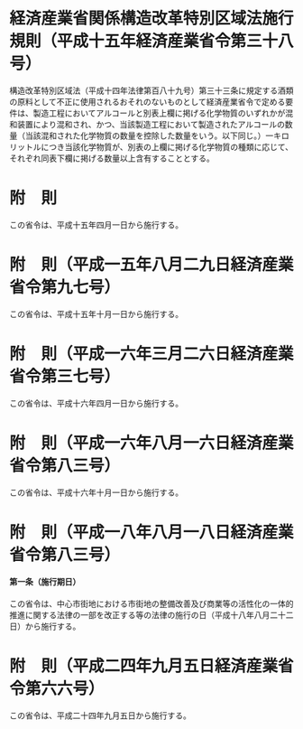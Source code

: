 # 経済産業省関係構造改革特別区域法施行規則（平成十五年経済産業省令第三十八号）
構造改革特別区域法（平成十四年法律第百八十九号）第三十三条に規定する酒類の原料として不正に使用されるおそれのないものとして経済産業省令で定める要件は、製造工程においてアルコールと別表上欄に掲げる化学物質のいずれかが混和装置により混和され、かつ、当該製造工程において製造されたアルコールの数量（当該混和された化学物質の数量を控除した数量をいう。以下同じ。）一キロリットルにつき当該化学物質が、別表の上欄に掲げる化学物質の種類に応じて、それぞれ同表下欄に掲げる数量以上含有することとする。
# 附　則
この省令は、平成十五年四月一日から施行する。
# 附　則（平成一五年八月二九日経済産業省令第九七号）
この省令は、平成十五年十月一日から施行する。
# 附　則（平成一六年三月二六日経済産業省令第三七号）
この省令は、平成十六年四月一日から施行する。
# 附　則（平成一六年八月一六日経済産業省令第八三号）
この省令は、平成十六年十月一日から施行する。
# 附　則（平成一八年八月一八日経済産業省令第八三号）
#### 第一条（施行期日）
この省令は、中心市街地における市街地の整備改善及び商業等の活性化の一体的推進に関する法律の一部を改正する等の法律の施行の日（平成十八年八月二十二日）から施行する。
# 附　則（平成二四年九月五日経済産業省令第六六号）
この省令は、平成二十四年九月五日から施行する。
